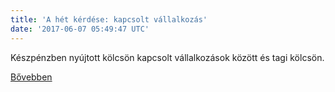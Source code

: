 ```yaml
---
title: 'A hét kérdése: kapcsolt vállalkozás'
date: '2017-06-07 05:49:47 UTC'
---
```


Készpénzben nyújtott kölcsön kapcsolt vállalkozások között és tagi kölcsön.


[Bővebben](http://ift.tt/2sRnM4e)
